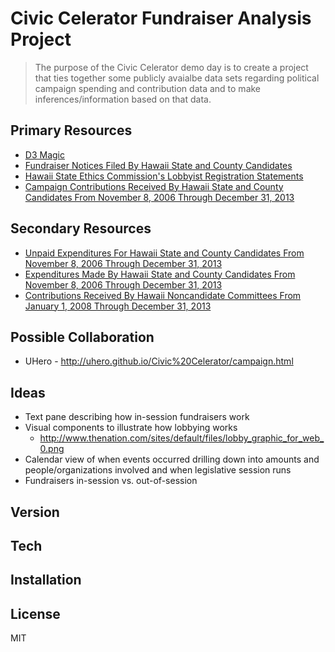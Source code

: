 Civic Celerator Fundraiser Analysis Project
=========

> The purpose of the Civic Celerator demo day is to create a project that ties together some publicly avaialbe data sets regarding political campaign spending and contribution data and to make inferences/information based on that data.

Primary Resources
---
  - [D3 Magic](http://d3js.org/)
  - [Fundraiser Notices Filed By Hawaii State and County Candidates](https://data.hawaii.gov/Community/Fundraiser-Notices-Filed-By-Hawaii-State-and-Count/2g8e-tamb)
  - [Hawaii State Ethics Commission's Lobbyist Registration Statements](https://data.hawaii.gov/dataset/Hawaii-State-Ethics-Commission-s-Lobbyist-Registra/gdxe-t5ff)
  - [Campaign Contributions Received By Hawaii State and County Candidates From November 8, 2006 Through December 31, 2013](https://data.hawaii.gov/Community/Campaign-Contributions-Received-By-Hawaii-State-an/jexd-xbcg)

Secondary Resources
---
  - [Unpaid Expenditures For Hawaii State and County Candidates From November 8, 2006 Through December 31, 2013](https://data.hawaii.gov/Community/Unpaid-Expenditures-For-Hawaii-State-and-County-Ca/rrkr-p5kv)
  - [Expenditures Made By Hawaii State and County Candidates From November 8, 2006 Through December 31, 2013](https://data.hawaii.gov/Community/Expenditures-Made-By-Hawaii-State-and-County-Candi/3maa-4fgr)
  - [Contributions Received By Hawaii Noncandidate Committees From January 1, 2008 Through December 31, 2013](https://data.hawaii.gov/Community/Contributions-Received-By-Hawaii-Noncandidate-Comm/rajm-32md)

Possible Collaboration
---
 - UHero - http://uhero.github.io/Civic%20Celerator/campaign.html

Ideas
---
 - Text pane describing how in-session fundraisers work
 - Visual components to illustrate how lobbying works
    - http://www.thenation.com/sites/default/files/lobby_graphic_for_web_0.png
 - Calendar view of when events occurred drilling down into amounts and people/organizations involved and when legislative session runs
 - Fundraisers in-session vs. out-of-session

Version
----


Tech
-----------


Installation
--------------


License
----

MIT
